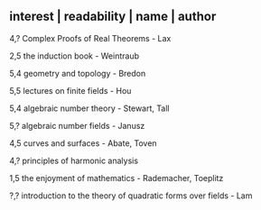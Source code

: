 
interest | readability | name | author
---------------------------------------
4,?   Complex Proofs of Real Theorems - Lax

2,5   the induction book - Weintraub
   
5,4   geometry and topology - Bredon

5,5   lectures on finite fields - Hou

5,4   algebraic number theory - Stewart, Tall

5,?   algebraic number fields - Janusz

4,5   curves and surfaces - Abate, Toven

4,?   principles of harmonic analysis

1,5   the enjoyment of mathematics - Rademacher, Toeplitz

?,?   introduction to the theory of quadratic forms over fields - Lam
